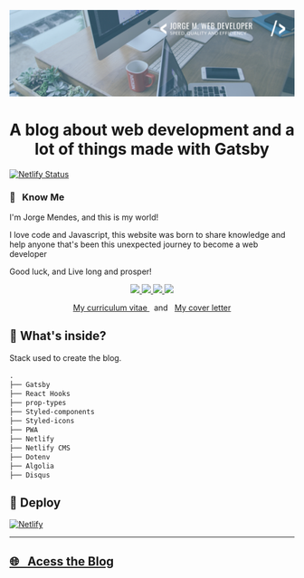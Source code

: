 <p align="center">
  <a href="https://jorgemendes.com.br/">
    <img src="https://raw.githubusercontent.com/Jorge-Bill/blog/master/src/images/jorge_banner.png">
  </a>
</p>
<h1 align="center">
  A blog about web development and a lot of things made with Gatsby
</h1>

[![Netlify Status](https://api.netlify.com/api/v1/badges/1132fe74-5ceb-46e3-b6b8-9e6c8bd6372f/deploy-status)](https://app.netlify.com/sites/jorge-mendes-blog/deploys)

<h3> 🎯 &nbsp; Know Me </h3>

<p>I'm Jorge Mendes, and this is my world!</p>
<p>I love code and Javascript, this website was born to share knowledge and help anyone that's been this unexpected journey to become a web developer</p>
<p>Good luck, and Live long and prosper!</p>

<p align="center">
  <a href="https://www.linkedin.com/in/jorge-mendes-83a572a7/?locale=en_US">
    <img src="https://img.shields.io/badge/-linkedin-0077B5?style=flat-square&logo=Linkedin&logoColor=white"/>
  </a>
  <a href="mailto:jorge.mendesx@gmail.com">
    <img src="https://img.shields.io/badge/-gmail-D14836?style=flat-square&logo=gmail&logoColor=white"/>
  </a>
  <a href="https://www.instagram.com/jorgebillsilva/?hl=pt-br">
    <img src="https://img.shields.io/badge/-instagram-E4405F?style=flat-square&logo=Instagram&logoColor=white"/>
  </a>
  <a href="https://www.facebook.com/jorgebill.silva">
    <img src="https://img.shields.io/badge/-facebook-1877F2?style=flat-square&logo=Facebook&logoColor=white"/>
  </a>
</p>

<p align="center">
  <a href="https://raw.githubusercontent.com/Jorge-Bill/blog/master/static/assets/docs/JORGE_MENDES_resume.pdf" target="_blank">
    My curriculum vitae
  </a>
   &nbsp; and &nbsp;
  <a href="https://raw.githubusercontent.com/Jorge-Bill/blog/master/static/assets/docs/JORGE_MENDES_cover_letter.pdf" target="_blank">
    My cover letter
  </a>
</p>

## 🚀 What's inside?

Stack used to create the blog.

    .
    ├── Gatsby
    ├── React Hooks
    ├── prop-types
    ├── Styled-components
    ├── Styled-icons
    ├── PWA
    ├── Netlify
    ├── Netlify CMS
    ├── Dotenv
    ├── Algolia
    ├── Disqus

## 💫 Deploy

[![Netlify](https://www.netlify.com/img/deploy/button.svg)](https://app.netlify.com/start/deploy?repository=https://github.com/gatsbyjs/gatsby-starter-default)

---

## <a href="https://jorgemendes.com.br/"> 🌐 &nbsp; Acess the Blog </a>
